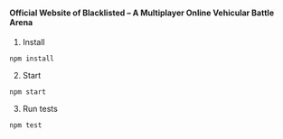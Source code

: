 #### Official Website of Blacklisted – A Multiplayer Online Vehicular Battle Arena

1. Install

`npm install`

2. Start

`npm start`

3. Run tests

`npm test`
